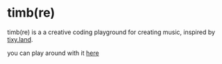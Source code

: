# timb(re)

timb(re) is a a creative coding playground for creating music, inspired by [tixy.land](https://tixy.land).

you can play around with it [here](https://paullj.github.io/timb)
